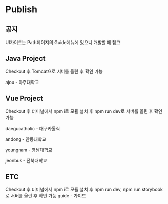 # Publish

## 공지
UI가이드는 Path페이지의 Guide메뉴에 있으니 개발할 때 참고

## Java Project
Checkout 후 Tomcat으로 서버를 올린 후 확인 가능

ajou - 아주대학교

## Vue Project
Checkout 후 터미널에서 npm i로 모듈 설치 후 npm run dev로 서버를 올린 후 확인 가능

daegucatholic - 대구카톨릭

andong - 안동대학교

youngnam - 영남대학교

jeonbuk - 전북대학교

## ETC
Checkout 후 터미널에서 npm i로 모듈 설치 후 npm run dev, npm run storybook로 서버를 올린 후 확인 가능
guide - 가이드
